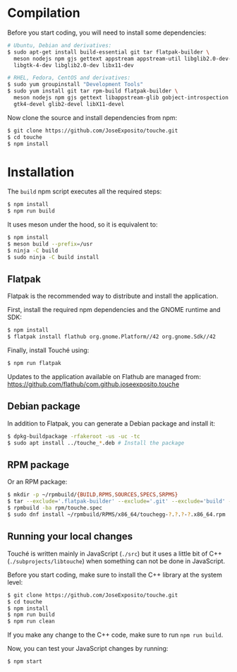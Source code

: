 # Compilation

Before you start coding, you will need to install some dependencies:

```bash
# Ubuntu, Debian and derivatives:
$ sudo apt-get install build-essential git tar flatpak-builder \
  meson nodejs npm gjs gettext appstream appstream-util libglib2.0-dev-bin libgirepository1.0-dev gobject-introspection \
  libgtk-4-dev libglib2.0-dev libx11-dev

# RHEL, Fedora, CentOS and derivatives:
$ sudo yum groupinstall "Development Tools"
$ sudo yum install git tar rpm-build flatpak-builder \
  meson nodejs npm gjs gettext libappstream-glib gobject-introspection gobject-introspection-devel \
  gtk4-devel glib2-devel libX11-devel
```

Now clone the source and install dependencies from npm:

```bash
$ git clone https://github.com/JoseExposito/touche.git
$ cd touche
$ npm install
```

# Installation

The `build` npm script executes all the required steps:

```bash
$ npm install
$ npm run build
```

It uses meson under the hood, so it is equivalent to:

```bash
$ npm install
$ meson build --prefix=/usr
$ ninja -C build
$ sudo ninja -C build install
```

## Flatpak

Flatpak is the recommended way to distribute and install the application.

First, install the required npm dependencies and the GNOME runtime and SDK:

```bash
$ npm install
$ flatpak install flathub org.gnome.Platform//42 org.gnome.Sdk//42
```

Finally, install Touché using:

```bash
$ npm run flatpak
```

Updates to the application available on Flathub are managed from:
https://github.com/flathub/com.github.joseexposito.touche

## Debian package

In addition to Flatpak, you can generate a Debian package and install it:

```bash
$ dpkg-buildpackage -rfakeroot -us -uc -tc
$ sudo apt install ../touche_*.deb # Install the package
```

## RPM package

Or an RPM package:

```bash
$ mkdir -p ~/rpmbuild/{BUILD,RPMS,SOURCES,SPECS,SRPMS}
$ tar --exclude='.flatpak-builder' --exclude='.git' --exclude='build' --exclude='com.github.joseexposito.touche.yml' -czvf ~/rpmbuild/SOURCES/touche.tar.gz -C .. touche
$ rpmbuild -ba rpm/touche.spec
$ sudo dnf install ~/rpmbuild/RPMS/x86_64/touchegg-?.?.?-?.x86_64.rpm
```

## Running your local changes

Touché is written mainly in JavaScript (`./src`) but it uses a little bit of C++
(`./subprojects/libtouche`) when something can not be done in JavaScript.

Before you start coding, make sure to install the C++ library at the system level:

```bash
$ git clone https://github.com/JoseExposito/touche.git
$ cd touche
$ npm install
$ npm run build
$ npm run clean
```

If you make any change to the C++ code, make sure to run `npm run build`.

Now, you can test your JavaScript changes by running:

```
$ npm start
```
